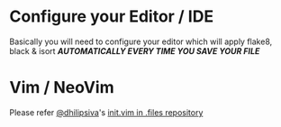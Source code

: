 # Configure your Editor / IDE

Basically you will need to configure your editor which will apply flake8, black & isort ***AUTOMATICALLY EVERY TIME YOU SAVE YOUR FILE***


# Vim / NeoVim

Please refer [@dhilipsiva](https://github.com/dhilipsiva)'s [init.vim in .files repository](https://github.com/dhilipsiva/.files/blob/master/.config/nvim/init.vim)
